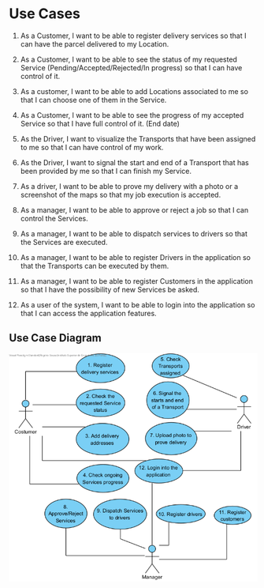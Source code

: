 # Use Cases

1. As a Customer, I want to be able to register delivery services so that I can have the parcel delivered to my Location.

2. As a Customer, I want to be able to see the status of my requested Service (Pending/Accepted/Rejected/In progress) so that I can have control of it.

3. As a customer, I want to be able to add Locations associated to me so that I can choose one of them in the Service.

4. As a Customer, I want to be able to see the progress of my accepted Service so that I have full control of it. (End date)

5. As the Driver, I want to visualize the Transports that have been assigned to me so that I can have control of my work.

6. As the Driver, I want to signal the start and end of a Transport that has been provided by me so that I can finish my Service.

7. As a driver, I want to be able to prove my delivery with a photo or a screenshot of the maps so that my job execution is accepted.

8. As a manager, I want to be able to approve or reject a job so that I can control the Services.

9. As a manager, I want to be able to dispatch services to drivers so that the Services are executed.

10. As a manager, I want to be able to register Drivers in the application so that the Transports can be executed by them.

11. As a manager, I want to be able to register Customers in the application so that I have the possibility of new Services be asked.

12. As a user of the system, I want to be able to login into the application so that I can access the application features.

## Use Case Diagram

![Use Case Diagram](UseCaseDiagram.png)

